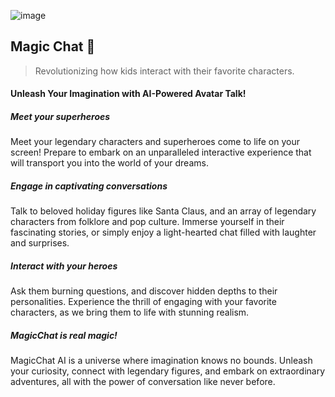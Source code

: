 ![image](https://github.com/magicchat-ai/.github/assets/36472216/db3e3a22-9a6c-407e-b495-d601f8a4b11a)

## Magic Chat 👋
> Revolutionizing how kids interact with their favorite characters.

#### Unleash Your Imagination with AI-Powered Avatar Talk!
##### Meet your superheroes
Meet your legendary characters and superheroes come to life on your screen! Prepare to embark on an unparalleled interactive experience that will transport you into the world of your dreams.

##### Engage in captivating conversations
Talk to beloved holiday figures like Santa Claus, and an array of legendary characters from folklore and pop culture. Immerse yourself in their fascinating stories, or simply enjoy a light-hearted chat filled with laughter and surprises.

##### Interact with your heroes
Ask them burning questions, and discover hidden depths to their personalities. Experience the thrill of engaging with your favorite characters, as we bring them to life with stunning realism.

##### MagicChat is real magic!
MagicChat AI is a universe where imagination knows no bounds. Unleash your curiosity, connect with legendary figures, and embark on extraordinary adventures, all with the power of conversation like never before.
